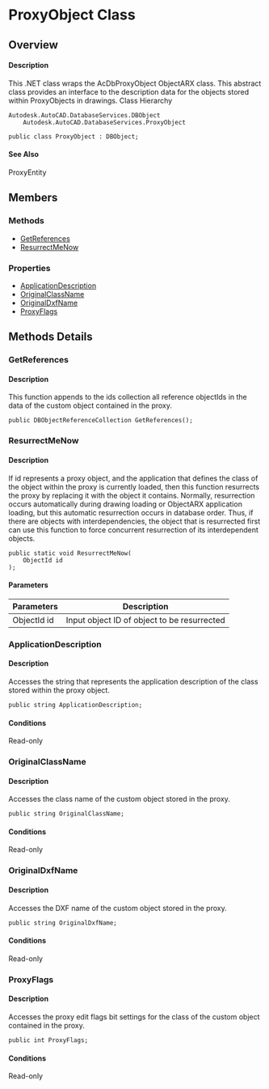 # ProxyObject Class

## Overview

#### Description
This .NET class wraps the AcDbProxyObject ObjectARX class. 
This abstract class provides an interface to the description data for the objects stored within ProxyObjects in drawings.
Class Hierarchy
```text
Autodesk.AutoCAD.DatabaseServices.DBObject
    Autodesk.AutoCAD.DatabaseServices.ProxyObject
```

```text
public class ProxyObject : DBObject;
```

#### See Also
ProxyEntity

## Members

### Methods

- [GetReferences](#getreferences)
- [ResurrectMeNow](#resurrectmenow)

### Properties

- [ApplicationDescription](#applicationdescription)
- [OriginalClassName](#originalclassname)
- [OriginalDxfName](#originaldxfname)
- [ProxyFlags](#proxyflags)


## Methods Details

### GetReferences

#### Description
This function appends to the ids collection all reference objectIds in the data of the custom object contained in the proxy.
```text
public DBObjectReferenceCollection GetReferences();
```

### ResurrectMeNow

#### Description
If id represents a proxy object, and the application that defines the class of the object within the proxy is currently loaded, then this function resurrects the proxy by replacing it with the object it contains. 
Normally, resurrection occurs automatically during drawing loading or ObjectARX application loading, but this automatic resurrection occurs in database order. Thus, if there are objects with interdependencies, the object that is resurrected first can use this function to force concurrent resurrection of its interdependent objects.
```text
public static void ResurrectMeNow(
    ObjectId id
);
```

#### Parameters
| Parameters | Description |
| --- | --- |
| ObjectId id | Input object ID of object to be resurrected |

### ApplicationDescription

#### Description
Accesses the string that represents the application description of the class stored within the proxy object.
```text
public string ApplicationDescription;
```

#### Conditions
Read-only
### OriginalClassName

#### Description
Accesses the class name of the custom object stored in the proxy.
```text
public string OriginalClassName;
```

#### Conditions
Read-only
### OriginalDxfName

#### Description
Accesses the DXF name of the custom object stored in the proxy.
```text
public string OriginalDxfName;
```

#### Conditions
Read-only
### ProxyFlags

#### Description
Accesses the proxy edit flags bit settings for the class of the custom object contained in the proxy.
```text
public int ProxyFlags;
```

#### Conditions
Read-only